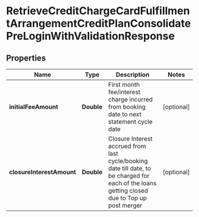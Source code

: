 # RetrieveCreditChargeCardFulfillmentArrangementCreditPlanConsolidatePreLoginWithValidationResponse

## Properties
Name | Type | Description | Notes
------------ | ------------- | ------------- | -------------
**initialFeeAmount** | **Double** | First month fee/interest charge incurred from booking date to next statement cycle date |  [optional]
**closureInterestAmount** | **Double** | Closure Interest accrued from last cycle/booking date till date, to be charged for each of the loans getting closed due to Top up post merger |  [optional]
